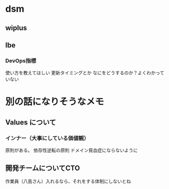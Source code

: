# dsm
## wiplus

## lbe
### DevOps指標
使い方を教えてほしい
更新タイミングとか
なにをどうするのか？よくわかっていない

# 別の話になりそうなメモ
## Values について
### インナー（大事にしている価値観）
原則がある。
依存性逆転の原則
ドメイン貧血症にならないように

## 開発チームについてCTO
作業員（八島さん）入れるなら、それをする体制にしないとね

